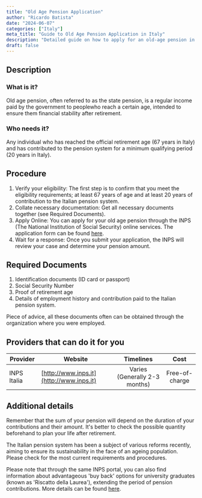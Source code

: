 ```yaml
---
title: "Old Age Pension Application"
author: "Ricardo Batista"
date: "2024-06-07"
categories: ["Italy"]
meta_title: "Guide to Old Age Pension Application in Italy"
description: "Detailed guide on how to apply for an old-age pension in Italy, understanding the required documents, procedure, and potential service providers that can assist you."
draft: false
---
```


## Description
### What is it?
Old age pension, often referred to as the state pension, is a regular income paid by the government to peoplewho reach a certain age, intended to ensure them financial stability after retirement.

### Who needs it?
Any individual who has reached the official retirement age (67 years in Italy) and has contributed to the pension system for a minimum qualifying period (20 years in Italy).

## Procedure
1. Verify your eligibility: The first step is to confirm that you meet the eligibility requirements; at least 67 years of age and at least 20 years of contribution to the Italian pension system.
2. Collate necessary documentation: Get all necessary documents together (see Required Documents).
3. Apply Online: You can apply for your old age pension through the INPS (The National Institution of Social Security) online services. The application form can be found [here](http://www.inps.it).
4. Wait for a response: Once you submit your application, the INPS will review your case and determine your pension amount.

## Required Documents
1. Identification documents (ID card or passport)
2. Social Security Number
3. Proof of retirement age
4. Details of employment history and contribution paid to the Italian pension system.

Piece of advice, all these documents often can be obtained through the organization where you were employed. 

## Providers that can do it for you

| Provider        |     Website     |     Timelines    |       Cost      |
| --------------- | --------------- |  :-------------: | :-------------: |
| INPS Italia     |  [http://www.inps.it](http://www.inps.it)  |      Varies (Generally 2-3 months)      |        Free-of-charge       |

## Additional details
Remember that the sum of your pension will depend on the duration of your contributions and their amount. It's better to check the possible quantity beforehand to plan your life after retirement.

The Italian pension system has been a subject of various reforms recently, aiming to ensure its sustainability in the face of an ageing population. Please check for the most current requirements and procedures.

Please note that through the same INPS portal, you can also find information about advantageous 'buy back' options for university graduates (known as 'Riscatto della Laurea'), extending the period of pension contributions. More details can be found [here](http://www.inps.it).